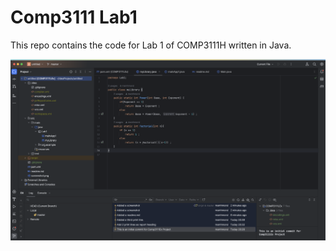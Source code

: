 # Comp3111 Lab1

This repo contains the code for Lab 1 of COMP3111H written in Java.

![Demo](./screenshot-1.png)

